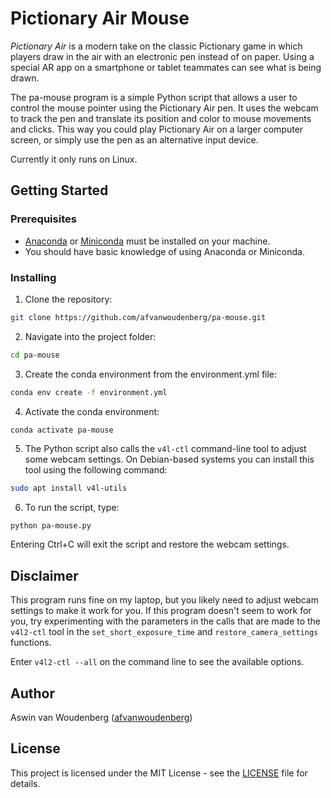 # Pictionary Air Mouse

_Pictionary Air_ is a modern take on the classic Pictionary game in which players draw in the air with an electronic pen instead of on paper. Using a special AR app on a smartphone or tablet teammates can see what is being drawn.

The pa-mouse program is a simple Python script that allows a user to control the mouse pointer using the Pictionary Air pen. It uses the webcam to track the pen and translate its position and color to mouse movements and clicks. This way you could play Pictionary Air on a larger computer screen, or simply use the pen as an alternative input device.

Currently it only runs on Linux.

## Getting Started

### Prerequisites

* [Anaconda](https://www.anaconda.com/distribution/) or [Miniconda](https://docs.conda.io/en/latest/miniconda.html) must be installed on your machine.
* You should have basic knowledge of using Anaconda or Miniconda.

### Installing

1. Clone the repository:
```bash
git clone https://github.com/afvanwoudenberg/pa-mouse.git
```

2. Navigate into the project folder:
```bash
cd pa-mouse
```

3. Create the conda environment from the environment.yml file:
```bash
conda env create -f environment.yml
```

4. Activate the conda environment:
```bash
conda activate pa-mouse
```

5. The Python script also calls the `v4l-ctl` command-line tool to adjust some webcam settings. On Debian-based systems you can install this tool using the following command:

```bash
sudo apt install v4l-utils
```

6. To run the script, type:

```
python pa-mouse.py
```

Entering Ctrl+C will exit the script and restore the webcam settings.

## Disclaimer

This program runs fine on my laptop, but you likely need to adjust webcam settings to make it work for you. If this program doesn't seem to work for you, try experimenting with the parameters in the calls that are made to the `v4l2-ctl` tool in the `set_short_exposure_time` and `restore_camera_settings` functions.

Enter `v4l2-ctl --all` on the command line to see the available options.

## Author

Aswin van Woudenberg ([afvanwoudenberg](https://github.com/afvanwoudenberg))

## License

This project is licensed under the MIT License - see the [LICENSE](LICENSE) file for details.

